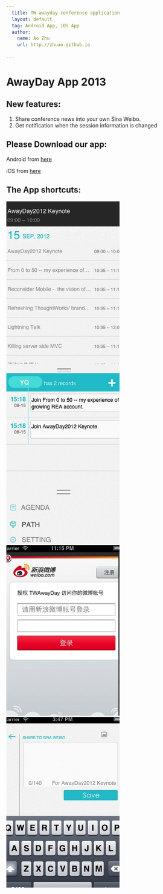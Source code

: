```yaml
---
  title: TW awayday conference application
  layout: default
  tag: Android App, iOS App
  author:
    name: Ao Zhu
    url: http://zhuao.github.io
    
---
```


# AwayDay App 2013

## New features:
1. Share conference news into your own Sina Weibo.
2. Get notification when the session information is changed

## Please Download our app:
Android from [here](http://ieat.thoughtworks.biz:8000/TW-Conference-2012-release.apk)

iOS from [here](itms-services://?action=download-manifest&url=http://awayday.thoughtworkers.org/AwayDay2012.plist)


## The App shortcuts:

![shortcuts 1](../assets/attachment/release-awayday-app/agend.jpg) ![shortcuts 2](../assets/attachment/release-awayday-app/list_path.jpg) ![shortcuts 3](../assets/attachment/release-awayday-app/login_with_sina.jpg) ![shortcuts 4](../assets/attachment/release-awayday-app/share_to_sina.jpg) 


